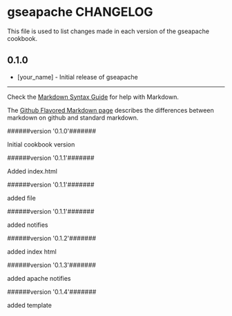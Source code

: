 # gseapache CHANGELOG

This file is used to list changes made in each version of the gseapache cookbook.

## 0.1.0
- [your_name] - Initial release of gseapache

- - -
Check the [Markdown Syntax Guide](http://daringfireball.net/projects/markdown/syntax) for help with Markdown.

The [Github Flavored Markdown page](http://github.github.com/github-flavored-markdown/) describes the differences between markdown on github and standard markdown.

######version          '0.1.0'#######

Initial cookbook version



######version  '0.1.1'#######

Added index.html



######version  '0.1.1'#######

added file



######version  '0.1.1'#######

added notifies



######version  '0.1.2'#######

added index html



######version  '0.1.3'#######

added apache notifies



######version  '0.1.4'#######

added template


